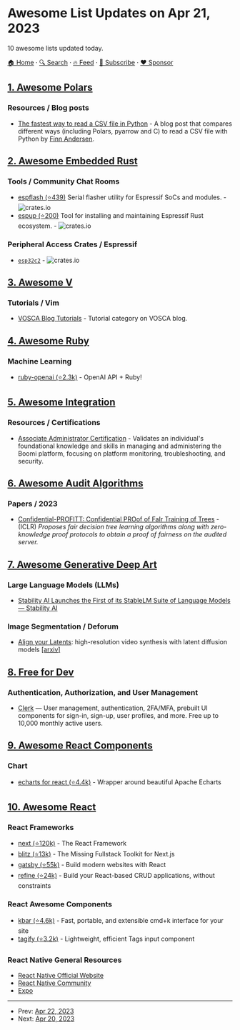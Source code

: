 # Awesome List Updates on Apr 21, 2023

10 awesome lists updated today.

[🏠 Home](/README.md) · [🔍 Search](https://www.trackawesomelist.com/search/) · [🔥 Feed](https://www.trackawesomelist.com/rss.xml) · [📮 Subscribe](https://trackawesomelist.us17.list-manage.com/subscribe?u=d2f0117aa829c83a63ec63c2f&id=36a103854c) · [❤️  Sponsor](https://github.com/sponsors/theowenyoung)



## [1. Awesome Polars](/content/ddotta/awesome-polars/README.md)

### Resources / Blog posts

*   [The fastest way to read a CSV file in Python](https://itnext.io/the-fastest-way-to-read-a-csv-file-in-pandas-2-0-532c1f978201) - A blog post that compares different ways (including Polars, pyarrow and C) to read a CSV file with Python by [Finn Andersen](https://medium.com/@finndersen).

## [2. Awesome Embedded Rust](/content/rust-embedded/awesome-embedded-rust/README.md)

### Tools / Community Chat Rooms

*   [espflash (⭐439)](https://github.com/esp-rs/espflash) Serial flasher utility for Espressif SoCs and modules. - ![crates.io](https://img.shields.io/crates/v/espflash.svg)
*   [espup (⭐200)](https://github.com/esp-rs/espup) Tool for installing and maintaining Espressif Rust ecosystem. - ![crates.io](https://img.shields.io/crates/v/espup.svg)

### Peripheral Access Crates / Espressif

*   [`esp32c2`](https://github.com/esp-rs/esp-pacs/tree/main/esp32c2) - ![crates.io](https://img.shields.io/crates/v/esp32c2.svg)

## [3. Awesome V](/content/vlang/awesome-v/README.md)

### Tutorials / Vim

*   [VOSCA Blog Tutorials](https://blog.vosca.dev/categories/tutorials/) - Tutorial category on VOSCA blog.

## [4. Awesome Ruby](/content/markets/awesome-ruby/README.md)

### Machine Learning

*   [ruby-openai (⭐2.3k)](https://github.com/alexrudall/ruby-openai) - OpenAI API + Ruby!

## [5. Awesome Integration](/content/stn1slv/awesome-integration/README.md)

### Resources / Certifications

*   [Associate Administrator Certification](https://community.boomi.com/s/learning-plan-detail-standard?ltui__urlRecordId=aOM6S0000008OIKWA2\&ltui__urlRedirect=learning-plan-detail-standard) - Validates an individual's foundational knowledge and skills in managing and administering the Boomi platform, focusing on platform monitoring, troubleshooting, and security.

## [6. Awesome Audit Algorithms](/content/erwanlemerrer/awesome-audit-algorithms/README.md)

### Papers / 2023

*   [Confidential-PROFITT: Confidential PROof of FaIr Training of Trees](https://openreview.net/pdf?id=iIfDQVyuFD) - (ICLR) *Proposes fair decision tree learning algorithms along with zero-knowledge proof protocols to obtain a proof of fairness on the audited server.*

## [7. Awesome Generative Deep Art](/content/filipecalegario/awesome-generative-deep-art/README.md)

### Large Language Models (LLMs)

*   [Stability AI Launches the First of its StableLM Suite of Language Models — Stability AI](https://stability.ai/blog/stability-ai-launches-the-first-of-its-stablelm-suite-of-language-models?utm_source=bensbites\&utm_medium=newsletter\&utm_campaign=stability-ai-release-their-llm)

### Image Segmentation / Deforum

*   [Align your Latents](https://research.nvidia.com/labs/toronto-ai/VideoLDM/): high-resolution video synthesis with latent diffusion models [\[arxiv\]](https://arxiv.org/abs/2304.08818)

## [8. Free for Dev](/content/ripienaar/free-for-dev/README.md)

### Authentication, Authorization, and User Management

*   [Clerk](https://clerk.com) — User management, authentication, 2FA/MFA, prebuilt UI components for sign-in, sign-up, user profiles, and more. Free up to 10,000 monthly active users.

## [9. Awesome React Components](/content/brillout/awesome-react-components/README.md)

### Chart

*   [echarts for react (⭐4.4k)](https://github.com/hustcc/echarts-for-react) - Wrapper around beautiful Apache Echarts

## [10. Awesome React](/content/enaqx/awesome-react/README.md)

### React Frameworks

*   [next (⭐120k)](https://github.com/vercel/next.js) - The React Framework
*   [blitz (⭐13k)](https://github.com/blitz-js/blitz) - The Missing Fullstack Toolkit for Next.js
*   [gatsby (⭐55k)](https://github.com/gatsbyjs/gatsby) - Build modern websites with React
*   [refine (⭐24k)](https://github.com/refinedev/refine) - Build your React-based CRUD applications, without constraints

### React Awesome Components

*   [kbar (⭐4.6k)](https://github.com/timc1/kbar) - Fast, portable, and extensible cmd+k interface for your site
*   [tagify (⭐3.2k)](https://github.com/yairEO/tagify) - Lightweight, efficient Tags input component

### React Native General Resources

*   [React Native Official Website](https://reactnative.dev/)
*   [React Native Community](https://reactnative.dev/community/overview)
*   [Expo](https://expo.dev/)

---

- Prev: [Apr 22, 2023](/content/2023/04/22/README.md)
- Next: [Apr 20, 2023](/content/2023/04/20/README.md)